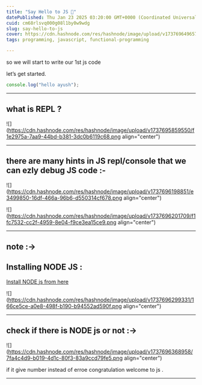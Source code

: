 ```yaml
---
title: "Say Hello to JS 👋"
datePublished: Thu Jan 23 2025 03:20:00 GMT+0000 (Coordinated Universal Time)
cuid: cm68rlsvq000g08l1by0w9wdg
slug: say-hello-to-js
cover: https://cdn.hashnode.com/res/hashnode/image/upload/v1737696496577/87a6a22a-feb5-4e90-890f-2881a16b6bee.webp
tags: programming, javascript, functional-programming

---
```


so we will start to write our 1st js code

let’s get started.

```javascript
console.log("hello ayush");
```

---

## what is REPL ?

![](https://cdn.hashnode.com/res/hashnode/image/upload/v1737695859550/f1e2975a-7aa9-44bd-b381-3dc0b6119c68.png align="center")

---

## there are many hints in JS repl/console that we can ezly debug JS code :-

![](https://cdn.hashnode.com/res/hashnode/image/upload/v1737696198851/e3499850-16df-466a-96b6-d550314cf678.png align="center")

![](https://cdn.hashnode.com/res/hashnode/image/upload/v1737696201709/f1fc7532-cc2f-4959-8e04-f9ce3ea15ce9.png align="center")

---

## note :→

## Installing NODE JS :

[Install NODE js from here](https://nodejs.org/en)

![](https://cdn.hashnode.com/res/hashnode/image/upload/v1737696299331/166ce5ce-a0e8-498f-b190-b94552ad590f.png align="center")

---

## check if there is NODE js or not :→

![](https://cdn.hashnode.com/res/hashnode/image/upload/v1737696368958/7fa4c4d9-b019-4d1c-80f3-83a9ccd79fe5.png align="center")

if it give number instead of erroe congratulation welcome to js .

---
